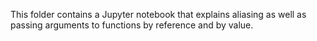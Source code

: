 This folder contains a Jupyter notebook that explains aliasing as well as passing arguments to functions by reference and by value.
